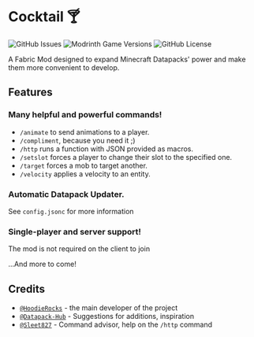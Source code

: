 # Cocktail 🍸

![GitHub Issues](https://img.shields.io/github/issues/HoodieRocks/cocktail)
![Modrinth Game Versions](https://img.shields.io/modrinth/game-versions/cocktail-fabric)
![GitHub License](https://img.shields.io/github/license/HoodieRocks/cocktail)

A Fabric Mod designed to expand Minecraft Datapacks' power and make them more convenient to develop.

## Features

### Many helpful and powerful commands!
- `/animate` to send animations to a player.
- `/compliment`, because you need it ;)
- `/http` runs a function with JSON provided as macros.
- `/setslot` forces a player to change their slot to the specified one.
- `/target` forces a mob to target another.
- `/velocity` applies a velocity to an entity.

### Automatic Datapack Updater.
See `config.jsonc` for more information

### Single-player and server support!
The mod is not required on the client to join

...And more to come!

## Credits
- [`@HoodieRocks`](https://github.com/HoodieRocks) - the main developer of the project
- [`@Datapack-Hub`](https://github.com/Datapack-Hub)  - Suggestions for additions, inspiration
- [`@Sleet827`](https://github.com/Sleet827)  - Command advisor, help on the `/http` command

